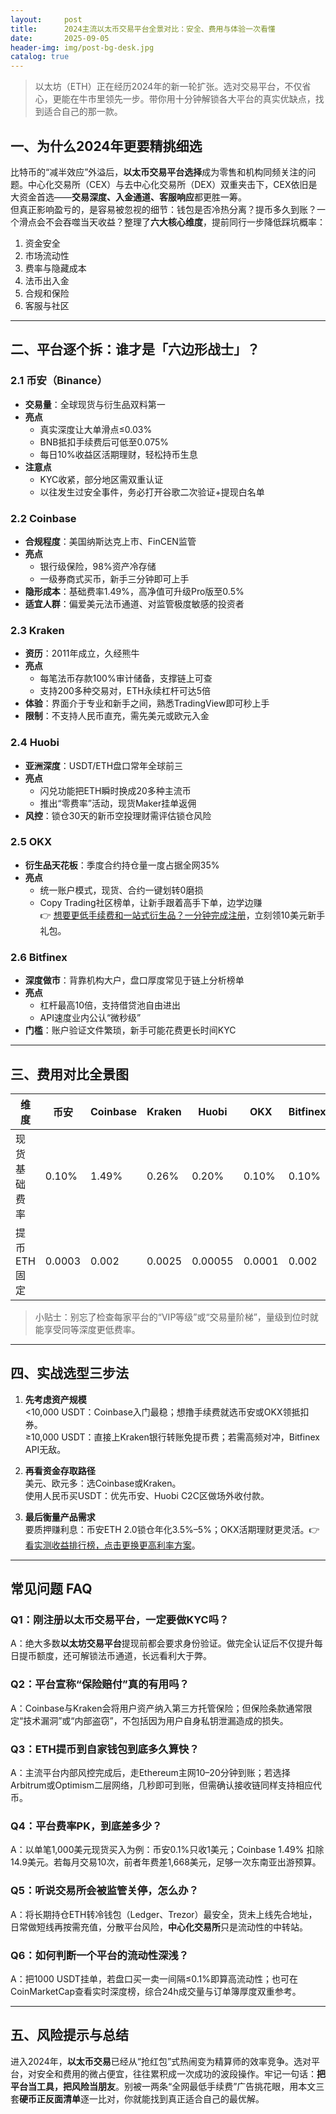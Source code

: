```yaml
---
layout:     post
title:      2024主流以太币交易平台全景对比：安全、费用与体验一次看懂
date:       2025-09-05
header-img: img/post-bg-desk.jpg
catalog: true
---
```


> 以太坊（ETH）正在经历2024年的新一轮扩张。选对交易平台，不仅省心，更能在牛市里领先一步。带你用十分钟解锁各大平台的真实优缺点，找到适合自己的那一款。

## 一、为什么2024年更要精挑细选

比特币的“减半效应”外溢后，**以太币交易平台选择**成为零售和机构同频关注的问题。中心化交易所（CEX）与去中心化交易所（DEX）双重夹击下，CEX依旧是大资金首选——**交易深度、入金通道、客服响应**都更胜一筹。  
但真正影响盈亏的，是容易被忽视的细节：钱包是否冷热分离？提币多久到账？一个滑点会不会吞噬当天收益？整理了**六大核心维度**，提前同行一步降低踩坑概率：

1. 资金安全  
2. 市场流动性  
3. 费率与隐藏成本  
4. 法币出入金  
5. 合规和保险  
6. 客服与社区  

---

## 二、平台逐个拆：谁才是「六边形战士」？

### 2.1 币安（Binance）

- **交易量**：全球现货与衍生品双料第一  
- **亮点**  
  - 真实深度让大单滑点≤0.03%  
  - BNB抵扣手续费后可低至0.075%  
  - 每日10%收益区活期理财，轻松持币生息  
- **注意点**  
  - KYC收紧，部分地区需双重认证  
  - 以往发生过安全事件，务必打开谷歌二次验证+提现白名单

### 2.2 Coinbase

- **合规程度**：美国纳斯达克上市、FinCEN监管  
- **亮点**  
  - 银行级保险，98%资产冷存储  
  - 一级券商式买币，新手三分钟即可上手  
- **隐形成本**：基础费率1.49%，高净值可升级Pro版至0.5%  
- **适宜人群**：偏爱美元法币通道、对监管极度敏感的投资者

### 2.3 Kraken

- **资历**：2011年成立，久经熊牛  
- **亮点**  
  - 每笔法币存款100%审计储备，支撑链上可查  
  - 支持200多种交易对，ETH永续杠杆可达5倍  
- **体验**：界面介于专业和新手之间，熟悉TradingView即可秒上手  
- **限制**：不支持人民币直充，需先美元或欧元入金

### 2.4 Huobi

- **亚洲深度**：USDT/ETH盘口常年全球前三  
- **亮点**  
  - 闪兑功能把ETH瞬时换成20多种主流币  
  - 推出“零费率”活动，现货Maker挂单返佣  
- **风控**：锁仓30天的新币空投理财需评估锁仓风险

### 2.5 OKX

- **衍生品天花板**：季度合约持仓量一度占据全网35%  
- **亮点**  
  - 统一账户模式，现货、合约一键划转0磨损  
  - Copy Trading社区榜单，让新手跟着高手下单，边学边赚  
👉 [想要更低手续费和一站式衍生品？一分钟完成注册](https://okxdog.com/)，立刻领10美元新手礼包。  

### 2.6 Bitfinex

- **深度做市**：背靠机构大户，盘口厚度常见于链上分析榜单  
- **亮点**  
  - 杠杆最高10倍，支持借贷池自由进出  
  - API速度业内公认“微秒级”  
- **门槛**：账户验证文件繁琐，新手可能花费更长时间KYC

---

## 三、费用对比全景图

| 维度 | 币安 | Coinbase | Kraken | Huobi | OKX | Bitfinex |
| --- | --- | --- | --- | --- | --- | --- |
| 现货基础费率 | 0.10% | 1.49% | 0.26% | 0.20% | 0.10% | 0.10% |
| 提币ETH固定 | 0.0003 | 0.002 | 0.0025 | 0.00055 | 0.0001 | 0.002 |

> 小贴士：别忘了检查每家平台的“VIP等级”或“交易量阶梯”，量级到位时就能享受同等深度更低费率。

---

## 四、实战选型三步法

1. **先考虑资产规模**  
   <10,000 USDT：Coinbase入门最稳；想撸手续费就选币安或OKX领抵扣券。  
   ≥10,000 USDT：直接上Kraken银行转账免提币费；若需高频对冲，Bitfinex API无敌。  

2. **再看资金存取路径**  
   美元、欧元多：选Coinbase或Kraken。  
   使用人民币买USDT：优先币安、Huobi C2C区做场外收付款。  

3. **最后衡量产品需求**  
   要质押赚利息：币安ETH 2.0锁仓年化3.5%–5%；OKX活期理财更灵活。👉 [看实测收益排行榜，点击更换更高利率方案](https://okxdog.com/)。

---

## 常见问题 FAQ

### Q1：刚注册以太币交易平台，一定要做KYC吗？  
A：绝大多数**以太坊交易平台**提现前都会要求身份验证。做完全认证后不仅提升每日提币额度，还可解锁法币通道，长远看利大于弊。

### Q2：平台宣称“保险赔付”真的有用吗？  
A：Coinbase与Kraken会将用户资产纳入第三方托管保险；但保险条款通常限定“技术漏洞”或“内部盗窃”，不包括因为用户自身私钥泄漏造成的损失。

### Q3：ETH提币到自家钱包到底多久算快？  
A：主流平台内部风控完成后，走Ethereum主网10–20分钟到账；若选择Arbitrum或Optimism二层网络，几秒即可到账，但需确认接收链同样支持相应代币。

### Q4：平台费率PK，到底差多少？  
A：以单笔1,000美元现货买入为例：币安0.1%只收1美元；Coinbase 1.49% 扣除14.9美元。若每月交易10次，前者年费差1,668美元，足够一次东南亚出游预算。

### Q5：听说交易所会被监管关停，怎么办？  
A：将长期持仓ETH转冷钱包（Ledger、Trezor）最安全，货未上线先合地址，日常做短线再按需充值，分散平台风险，**中心化交易所**只是流动性的中转站。

### Q6：如何判断一个平台的流动性深浅？  
A：把1000 USDT挂单，若盘口买一卖一间隔≤0.1%即算高流动性；也可在CoinMarketCap查看实时深度榜，综合24h成交量与订单簿厚度双重参考。

---

## 五、风险提示与总结

进入2024年，**以太币交易**已经从“抢红包”式热闹变为精算师的效率竞争。选对平台，对安全和费用的微占便宜，往往累积成一次成功的波段操作。牢记一句话：**把平台当工具，把风险当朋友**。别被一两条“全网最低手续费”广告挑花眼，用本文三套**硬币正反面清单**逐一比对，你就能找到真正适合自己的最优解。